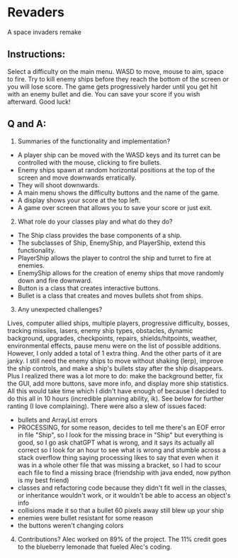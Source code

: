 # Revaders
A space invaders remake

## Instructions:
Select a difficulty on the main menu. WASD to move, mouse to aim, space to fire. Try to kill enemy ships before they reach the bottom of the screen or you will lose score. The game gets progressively harder until you get hit with an enemy bullet and die. You can save your score if you wish afterward. Good luck!

## Q and A:
1. Summaries of the functionality and implementation?
- A player ship can be moved with the WASD keys and its turret can be controlled with the mouse, clicking to fire bullets.
- Enemy ships spawn at random horizontal positions at the top of the screen and move downwards erratically.
- They will shoot downwards.
- A main menu shows the difficulty buttons and the name of the game.
- A display shows your score at the top left.
- A game over screen that allows you to save your score or just exit.

2. What role do your classes play and what do they do?
- The Ship class provides the base components of a ship.
- The subclasses of Ship, EnemyShip, and PlayerShip, extend this functionality. 
- PlayerShip allows the player to control the ship and turret to fire at enemies.
- EnemyShip allows for the creation of enemy ships that move randomly down and fire downward.
- Button is a class that creates interactive buttons.
- Bullet is a class that creates and moves bullets shot from ships.

3. Any unexpected challenges?

Lives, computer allied ships, multiple players, progressive difficulty, bosses, tracking missiles, lasers, enemy ship types, obstacles, dynamic background, upgrades, checkpoints, repairs, shields/hitpoints, weather, environmental effects, pause menu were on the list of possible additions.
However, I only added a total of 1 extra thing. And the other parts of it are janky. I still need the enemy ships to move without shaking (lerp), improve the ship controls, and make a ship's bullets stay after the ship disappears.
Plus I realized there was a lot more to do: make the background better, fix the GUI, add more buttons, save more info, and display more ship statistics. All this would take time which I didn't have enough of because I decided to do this all in 10 hours (incredible planning ability, ik). See below for further ranting (I love complaining).
There were also a slew of issues faced:
- bullets and ArrayList errors
- PROCESSING, for some reason, decides to tell me there's an EOF error in file "Ship", so I look for the missing brace in "Ship" but everything is good, so I go ask chatGPT what is wrong, and it says its actually all correct so I look for an hour to see what is wrong and stumble across a stack overflow thing saying processing likes to say that even when it was in a whole other file that was missing a bracket, so I had to scour each file to find a missing brace (friendship with java ended, now python is my best friend)
- classes and refactoring code because they didn't fit well in the classes, or inheritance wouldn't work, or it wouldn't be able to access an object's info
- collisions made it so that a bullet 60 pixels away still blew up your ship
- enemies were bullet resistant for some reason
- the buttons weren't changing colors

4. Contributions?
Alec worked on 89% of the project. The 11% credit goes to the blueberry lemonade that fueled Alec's coding.
